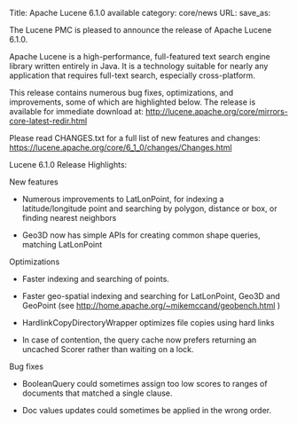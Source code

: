 Title: Apache Lucene 6.1.0 available
category: core/news
URL: 
save_as: 

The Lucene PMC is pleased to announce the release of Apache Lucene 6.1.0.

Apache Lucene is a high-performance, full-featured text search engine
library written entirely in Java. It is a technology suitable for nearly
any application that requires full-text search, especially cross-platform.

This release contains numerous bug fixes, optimizations, and
improvements, some of which are highlighted below. The release
is available for immediate download at:
  http://lucene.apache.org/core/mirrors-core-latest-redir.html

Please read CHANGES.txt for a full list of new features and changes:
  https://lucene.apache.org/core/6_1_0/changes/Changes.html

Lucene 6.1.0 Release Highlights:

New features

  * Numerous improvements to LatLonPoint, for indexing a latitude/longitude point and searching by polygon, distance or box, or finding nearest neighbors

  * Geo3D now has simple APIs for creating common shape queries, matching LatLonPoint

Optimizations

  * Faster indexing and searching of points.

  * Faster geo-spatial indexing and searching for LatLonPoint, Geo3D and GeoPoint (see http://home.apache.org/~mikemccand/geobench.html )

  * HardlinkCopyDirectoryWrapper optimizes file copies using hard links

  * In case of contention, the query cache now prefers returning an uncached Scorer rather than waiting on a lock.

Bug fixes

  * BooleanQuery could sometimes assign too low scores to ranges of documents that matched a single clause.

  * Doc values updates could sometimes be applied in the wrong order.


